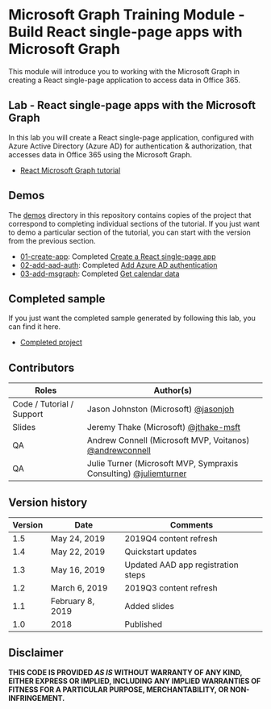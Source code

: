 # Microsoft Graph Training Module - Build React single-page apps with Microsoft Graph

This module will introduce you to working with the Microsoft Graph in creating a React single-page application to access data in Office 365.

## Lab - React single-page apps with the Microsoft Graph

In this lab you will create a React single-page application, configured with Azure Active Directory (Azure AD) for authentication & authorization, that accesses data in Office 365 using the Microsoft Graph.

- [React Microsoft Graph tutorial](https://docs.microsoft.com/graph/training/react-tutorial)

## Demos

The [demos](./demos) directory in this repository contains copies of the project that correspond to completing individual sections of the tutorial. If you just want to demo a particular section of the tutorial, you can start with the version from the previous section.

- [01-create-app](demos/01-create-app): Completed [Create a React single-page app](https://docs.microsoft.com/graph/training/react-tutorial?tutorial-step=1)
- [02-add-aad-auth](demos/02-add-aad-auth): Completed [Add Azure AD authentication](https://docs.microsoft.com/graph/training/react-tutorial?tutorial-step=3)
- [03-add-msgraph](demos/03-add-msgraph): Completed [Get calendar data](https://docs.microsoft.com/graph/training/react-tutorial?tutorial-step=4)

## Completed sample

If you just want the completed sample generated by following this lab, you can find it here.

- [Completed project](demos/03-add-msgraph)

## Contributors

|           Roles           |                                     Author(s)                                     |
| ------------------------- | --------------------------------------------------------------------------------- |
| Code / Tutorial / Support | Jason Johnston (Microsoft) [@jasonjoh](/jasonjoh)                                 |
| Slides                    | Jeremy Thake (Microsoft) [@jthake-msft](/jthake-msft)                             |
| QA                        | Andrew Connell (Microsoft MVP, Voitanos) [@andrewconnell](/andrewconnell)         |
| QA                        | Julie Turner (Microsoft MVP, Sympraxis Consulting) [@juliemturner](/juliemturner) |

## Version history

| Version |       Date       |              Comments              |
| ------- | ---------------- | ---------------------------------- |
| 1.5     | May 24, 2019     | 2019Q4 content refresh             |
| 1.4     | May 22, 2019     | Quickstart updates                 |
| 1.3     | May 16, 2019     | Updated AAD app registration steps |
| 1.2     | March 6, 2019    | 2019Q3 content refresh             |
| 1.1     | February 8, 2019 | Added slides                       |
| 1.0     | 2018             | Published                          |

## Disclaimer

**THIS CODE IS PROVIDED *AS IS* WITHOUT WARRANTY OF ANY KIND, EITHER EXPRESS OR IMPLIED, INCLUDING ANY IMPLIED WARRANTIES OF FITNESS FOR A PARTICULAR PURPOSE, MERCHANTABILITY, OR NON-INFRINGEMENT.**